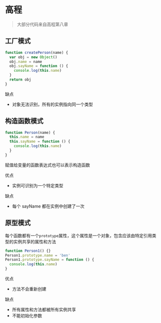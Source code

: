 # 高程

> 大部分代码来自高程第八章

## 工厂模式

```javascript
function createPerson(name) {
  var obj = new Object()
  obj.name = name
  obj.sayName = function () {
    console.log(this.name)
  }
  return obj
}
```

缺点

- 对象无法识别，所有的实例指向同一个类型

## 构造函数模式

```javascript
function Person(name) {
  this.name = name
  this.sayName = function () {
    console.log(this.name)
  }
}
```

赋值给变量的函数表达式也可以表示构造函数

优点

- 实例可识别为一个特定类型

缺点

- 每个 sayName 都在实例中创建了一次

## 原型模式

每个函数都有一个`prototype`属性，这个属性是一个对象，包含应该由特定引用类型的实例共享的属性和方法

```javascript
function Person1() {}
Person1.prototype.name = 'ben'
Person1.prototype.sayName = function () {
  console.log(this.name)
}
```

优点

- 方法不会重新创建

缺点

- 所有属性和方法都被所有实例共享
- 不能初始化参数
